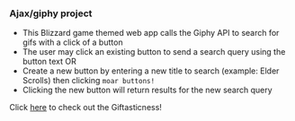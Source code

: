 ### Ajax/giphy project

- This Blizzard game themed web app calls the Giphy API to search for gifs with a click of a button
- The user may click an existing button to send a search query using the button text OR
- Create a new button by entering a new title to search (example: Elder Scrolls) then clicking `moar buttons!`
- Clicking the new button will return results for the new search query

Click [here](https://monicaj314.github.io/Ajax-project/) to check out the Giftasticness!
